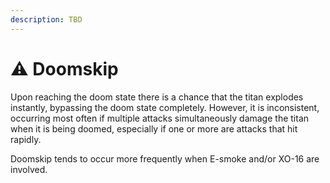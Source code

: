 ```yaml
---
description: TBD
---
```


# ⚠ Doomskip

Upon reaching the doom state there is a chance that the titan explodes instantly, bypassing the doom state completely. However, it is inconsistent, occurring most often if multiple attacks simultaneously damage the titan when it is being doomed, especially if one or more are attacks that hit rapidly.

Doomskip tends to occur more frequently when E-smoke and/or XO-16 are involved.
